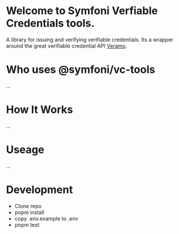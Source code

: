 # Welcome to Symfoni Verfiable Credentials tools.

A library for issuing and verifying verifiable credentials. Its a wrapper around the great verifiable credential API [Veramo](https://veramo.io/).


# Who uses @symfoni/vc-tools
...

# How It Works
...

# Useage
...

# Development

- Clone repo
- pnpm install
- copy .env.example to .env
- pnpm test